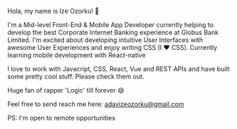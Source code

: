 Hola, my name is Ize Ozorku! 👋

I'm a Mid-level Front-End & Mobile App Developer currently helping to develop the best Corporate Internet Banking experience at Globus Bank Limited. I'm excited about developing intuitive User Interfaces with awesome User Experiences and enjoy writing CSS (I :heart: CSS). Currently learning mobile development with React-native

I love to work with Javacript, CSS, React, Vue and REST APIs and have built some pretty cool stuff. Please check them out.

Huge fan of rapper 'Logic' till forever 😄

Feel free to send reach me here: adavizeozorku@gmail.com

PS: I'm open to remote opportunities
